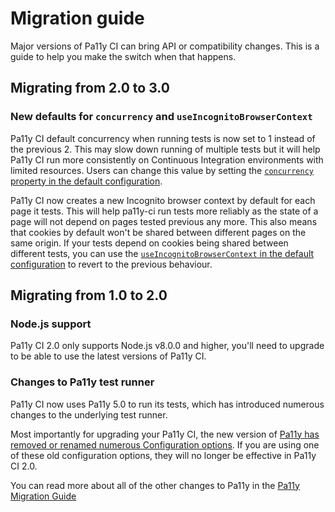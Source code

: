 # Migration guide

Major versions of Pa11y CI can bring API or compatibility changes. This is a guide to help you make the switch when that happens.

## Migrating from 2.0 to 3.0

### New defaults for `concurrency` and `useIncognitoBrowserContext`

Pa11y CI default concurrency when running tests is now set to 1 instead of the previous 2. This may slow down running of multiple tests but it will help Pa11y CI run more consistently on Continuous Integration environments with limited resources. Users can change this value by setting the [`concurrency` property in the default configuration](https://github.com/pa11y/pa11y-ci#default-configuration).

Pa11y CI now creates a new Incognito browser context by default for each page it tests. This will help pa11y-ci run tests more reliably as the state of a page will not depend on pages tested previous any more. This also means that cookies by default won't be shared between different pages on the same origin. If your tests depend on cookies being shared between different tests, you can use the [`useIncognitoBrowserContext` in the default configuration](https://github.com/pa11y/pa11y-ci#default-configuration) to revert to the previous behaviour.

## Migrating from 1.0 to 2.0

### Node.js support

Pa11y CI 2.0 only supports Node.js v8.0.0 and higher, you'll need to upgrade to be able to use the latest versions of Pa11y CI.

### Changes to Pa11y test runner

Pa11y CI now uses Pa11y 5.0 to run its tests, which has introduced numerous changes to the underlying test runner.

Most importantly for upgrading your Pa11y CI, the new version of [Pa11y has removed or renamed numerous Configuration options](https://github.com/pa11y/pa11y/blob/master/MIGRATION.md#configuration).  If you are using one of these old configuration options, they will no longer be effective in Pa11y CI 2.0.

You can read more about all of the other changes to Pa11y in the [Pa11y Migration Guide](https://github.com/pa11y/pa11y/blob/master/MIGRATION.md#migrating-from-40-to-50)
